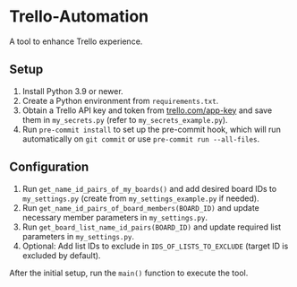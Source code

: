 # Trello-Automation

A tool to enhance Trello experience.

## Setup

1. Install Python 3.9 or newer.
2. Create a Python environment from `requirements.txt`.
3. Obtain a Trello API key and token from [trello.com/app-key](https://trello.com/app-key) and save them in `my_secrets.py` (refer to `my_secrets_example.py`).
4. Run `pre-commit install` to set up the pre-commit hook, which will run automatically on `git commit` or use `pre-commit run --all-files`.

## Configuration

1. Run `get_name_id_pairs_of_my_boards()` and add desired board IDs to `my_settings.py` (create from `my_settings_example.py` if needed).
2. Run `get_name_id_pairs_of_board_members(BOARD_ID)` and update necessary member parameters in `my_settings.py`.
3. Run `get_board_list_name_id_pairs(BOARD_ID)` and update required list parameters in `my_settings.py`.
4. Optional: Add list IDs to exclude in `IDS_OF_LISTS_TO_EXCLUDE` (target ID is excluded by default).

After the initial setup, run the `main()` function to execute the tool.
